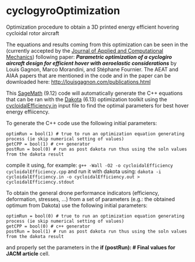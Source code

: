 # cyclogyroOptimization
Optimization procedure to obtain a 3D printed energy efficient hovering cycloidal rotor aircraft

The equations and results coming from this optimization can be seen in the (currently accepted by the [Journal of Applied and Computational Mechanics](https://jacm.scu.ac.ir/)) following paper: 
_**Parametric optimization of a cyclogiro aircraft design for efficient hover with aeroelastic considerations**_ by Louis Gagnon, Marco Morandini, and Stéphane Fournier.
The AEAT and AIAA papers that are mentioned in the code and in the paper can be downloaded here: http://louisgagnon.com/publications.html

This [SageMath](https://www.sagemath.org/) (9.12) code will automatically generate the C++ equations that can be ran with the [Dakota](https://dakota.sandia.gov/) (6.13) optimization toolkit using the [cycloidalEfficiency.in](https://github.com/louisgag/cyclogyroOptimization/blob/main/cycloidalEfficiency.in) input file to find the optimal parameters for best hover energy effiicency.

To generate the C++ code use the following initial parameters:
```
optimRun = bool(1) # true to run an optimization equation generating process (ie skip numerical setting of values)
getCPP = bool(1) # c++ generator
postRun = bool(0) # run as post dakota run thus using the soln values from the dakota result
```
compile it using, for example: `g++ -Wall -O2 -o cycloidalEfficiency cycloidalEfficiency.cpp`
and run it with dakota using: `dakota -i cycloidalEfficiency.in -o cycloidalEfficiency.out > cycloidalEfficiency.stdout`

To obtain the general drone performance indicators (efficiency, deformation, stresses, ...) from a set of parameters (e.g.: the obtained optimum from Dakota) use the following initial parameters:

```
optimRun = bool(0) # true to run an optimization equation generating process (ie skip numerical setting of values)
getCPP = bool(0) # c++ generator
postRun = bool(1) # run as post dakota run thus using the soln values from the dakota result
```

and properly set the parameters in the **if (postRun): # Final values for JACM article** cell.
